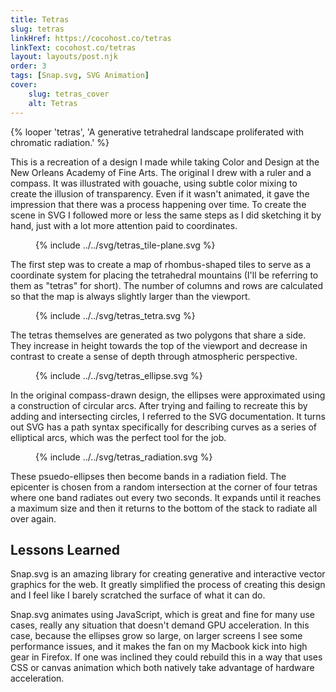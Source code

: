 ```yaml
---
title: Tetras
slug: tetras
linkHref: https://cocohost.co/tetras
linkText: cocohost.co/tetras
layout: layouts/post.njk
order: 3
tags: [Snap.svg, SVG Animation]
cover:
    slug: tetras_cover
    alt: Tetras
---
```

{% looper 'tetras', 'A generative tetrahedral landscape proliferated with chromatic radiation.' %}

This is a recreation of a design I made while taking Color and Design at the New Orleans Academy of Fine Arts. The original I drew with a ruler and a compass. It was illustrated with gouache, using subtle color mixing to create the illusion of transparency. Even if it wasn't animated, it gave the impression that there was a process happening over time. To create the scene in SVG I followed more or less the same steps as I did sketching it by hand, just with a lot more attention paid to coordinates.

<figure class="diagram">
    {% include ../../svg/tetras_tile-plane.svg %}
</figure>

The first step was to create a map of rhombus-shaped tiles to serve as a coordinate system for placing the tetrahedral mountains (I'll be referring to them as "tetras" for short). The number of columns and rows are calculated so that the map is always slightly larger than the viewport.

<figure class="diagram">
    {% include ../../svg/tetras_tetra.svg %}
</figure>

The tetras themselves are generated as two polygons that share a side. They increase in height towards the top of the viewport and decrease in contrast to create a sense of depth through atmospheric perspective.

<figure class="diagram">
    {% include ../../svg/tetras_ellipse.svg %}
</figure>

In the original compass-drawn design, the ellipses were approximated using a construction of circular arcs. After trying and failing to recreate this by adding and intersecting circles, I referred to the SVG documentation. It turns out SVG has a path syntax specifically for describing curves as a series of elliptical arcs, which was the perfect tool for the job.

<figure class="diagram">
    {% include ../../svg/tetras_radiation.svg %}
</figure>

These psuedo-ellipses then become bands in a radiation field. The epicenter is chosen from a random intersection at the corner of four tetras where one band radiates out every two seconds. It expands until it reaches a maximum size and then it returns to the bottom of the stack to radiate all over again.

## Lessons Learned
Snap.svg is an amazing library for creating generative and interactive vector graphics for the web. It greatly simplified the process of creating this design and I feel like I barely scratched the surface of what it can do.

Snap.svg animates using JavaScript, which is great and fine for many use cases, really any situation that doesn't demand GPU acceleration. In this case, because the ellipses grow so large, on larger screens I see some performance issues, and it makes the fan on my Macbook kick into high gear in Firefox. If one was inclined they could rebuild this in a way that uses CSS or canvas animation which both natively take advantage of hardware acceleration.
